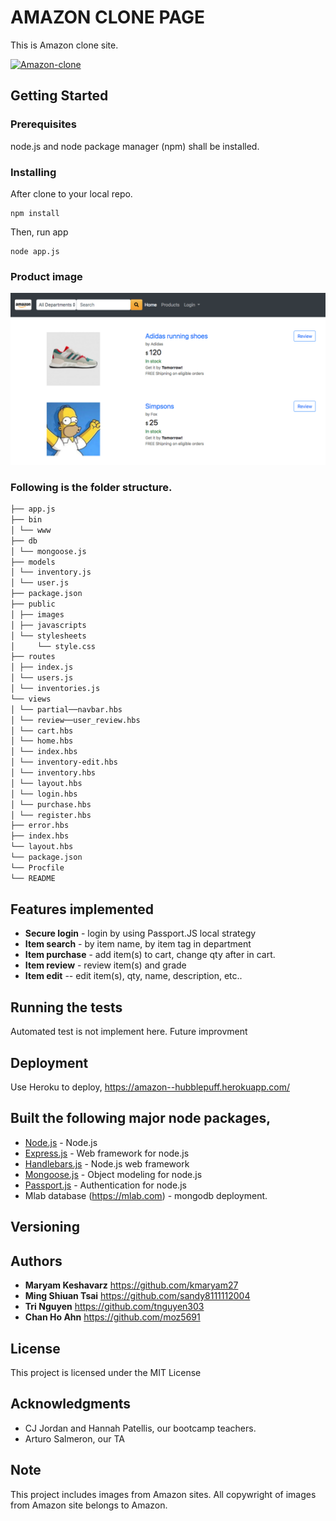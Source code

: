 # AMAZON CLONE PAGE

This is Amazon clone site.

<a href="https://drive.google.com/file/d/164fkjzPPeEIA5m1xvJlovhRdrDr3v8Z2/view"><img alt="Amazon-clone" style="width:900px;height:auto;" src="https://github.com/moz5691/amazon_clone/blob/41812e4cff0c626e1dbc00cb25f8f5773f44c901/AmazonClone.com.gif"/></a>

## Getting Started

### Prerequisites

node.js and node package manager (npm) shall be installed.

### Installing

After clone to your local repo.

```javascripts
npm install
```

Then, run app

```
node app.js
```

### Product image

![Upload Photo](public/doc-image/product1.png)

### Following is the folder structure.

```bash
├── app.js
├── bin
│ └── www
├── db
│ └── mongoose.js
├── models
│ └── inventory.js
│ └── user.js
├── package.json
├── public
│ ├── images
│ ├── javascripts
│ └── stylesheets
│     └── style.css
├── routes
│ ├── index.js
│ └── users.js
│ └── inventories.js
└── views
│ └── partial──navbar.hbs
│ └── review──user_review.hbs
│ └── cart.hbs
│ └── home.hbs
│ └── index.hbs
│ └── inventory-edit.hbs
│ └── inventory.hbs
│ └── layout.hbs
│ └── login.hbs
│ └── purchase.hbs
│ └── register.hbs
├── error.hbs
├── index.hbs
└── layout.hbs
└── package.json
└── Procfile
└── README
```

## Features implemented

- **Secure login** - login by using Passport.JS local strategy
- **Item search** - by item name, by item tag in department
- **Item purchase** - add item(s) to cart, change qty after in cart.
- **Item review** - review item(s) and grade
- **Item edit** -- edit item(s), qty, name, description, etc..

## Running the tests

Automated test is not implement here. Future improvment

## Deployment

Use Heroku to deploy, https://amazon--hubblepuff.herokuapp.com/

## Built the following major node packages,

- [Node.js](https://nodejs.org/) - Node.js
- [Express.js](https://expressjs.com) - Web framework for node.js
- [Handlebars.js](https://handlebarsjs.com) - Node.js web framework
- [Mongoose.js](https://mongoosejs.com) - Object modeling for node.js
- [Passport.js](http://www.passportjs.org) - Authentication for node.js
- Mlab database (https://mlab.com) - mongodb deployment.

## Versioning

## Authors

- **Maryam Keshavarz** https://github.com/kmaryam27
- **Ming Shiuan Tsai** https://github.com/sandy8111112004
- **Tri Nguyen** https://github.com/tnguyen303
- **Chan Ho Ahn** https://github.com/moz5691

## License

This project is licensed under the MIT License

## Acknowledgments

- CJ Jordan and Hannah Patellis, our bootcamp teachers.
- Arturo Salmeron, our TA

## Note

This project includes images from Amazon sites. All copywright of images from Amazon site belongs to Amazon.
